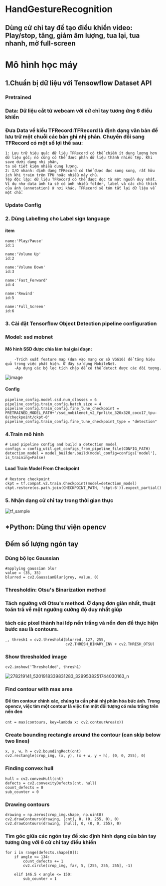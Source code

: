 # HandGestureRecognition
## Dùng cử chỉ tay để tạo điều khiển video: Play/stop, tăng, giảm âm lượng, tua lại, tua nhanh, mở full-screen
# Mô hình học máy
## 1.Chuẩn bị dữ liệu với Tensowflow Dataset API
### Pretrained
### Data: Dữ liệu cắt từ webcam với cử chỉ tay tương ứng 6 điều khiển
### Đưa Data về kiểu TFRecord:TFRecord là định dạng văn bản để lưu trữ một chuỗi các bản ghi nhị phân. Chuyển đổi sang TFRecord có một số lợi thế sau:

    1: Lưu trữ hiệu quả: dữ liệu TFRecord có thể chiếm ít dung lượng hơn dữ liệu gốc; nó cũng có thể được phân dữ liệu thành nhiều tệp. Khi save dưới dạng nhị phân, 
    ta sẽ tiết kiệm nhiều dung lượng.
    2: I/O nhanh: định dạng TFRecord có thể được đọc song song, rất hữu ích khi train trên TPU hoặc nhiều máy chủ.
    Tệp độc lập: dữ liệu TFRecord có thể được đọc từ một nguồn duy nhất. Ví dụ như data ảnh ta sẽ có ảnh nhiều folder, label và các chú thích của ảnh (annotation) ở nơi khác. TFRecord sẽ tóm tắt lại dữ liệu về một chỗ.
### Update Config
### 2. Dùng LabelImg cho Label sign language 
#### item
	name:'Play/Pause'
	id:1

	name:'Volume Up'
	id:2

    name:'Volume Down'
	id:3

	name:'Fast_Forward'
	id:4

	name:'Rewind'
	id:5

	name:'Full_Screen'
	id:6
### 3. Cài đặt Tensorflow Object Detection pipeline configuration
### Model: ssd mobnet
#### Mô hình SSD được chia làm hai giai đoạn:
        -Trích xuất feature map (dựa vào mạng cơ sở VGG16) để tăng hiệu quả trong việc phát hiện. Ở đây sử dụng MobileNet.
        -Áp dụng các bộ lọc tích chập để có thể detect được các đối tượng.
![image](https://user-images.githubusercontent.com/94554407/175428471-bbde23aa-754c-45a3-8105-0de0a221910e.png)

#### Config
    pipeline_config.model.ssd.num_classes = 6
    pipeline_config.train_config.batch_size = 4
    pipeline_config.train_config.fine_tune_checkpoint = PRETRAINED_MODEL_PATH+'/ssd_mobilenet_v2_fpnlite_320x320_coco17_tpu-8/checkpoint/ckpt-0'
    pipeline_config.train_config.fine_tune_checkpoint_type = "detection"
### 4.Train mô hình
    # Load pipeline config and build a detection model
    configs = config_util.get_configs_from_pipeline_file(CONFIG_PATH)
    detection_model = model_builder.build(model_config=configs['model'], is_training=False)
#### Load Train Model From Checkpoint
    # Restore checkpoint
    ckpt = tf.compat.v2.train.Checkpoint(model=detection_model) 
    ckpt.restore(os.path.join(CHECKPOINT_PATH, 'ckpt-6')).expect_partial()
### 5. Nhận dạng cử chỉ tay trong thời gian thực

![tf_sample](https://user-images.githubusercontent.com/94554407/174918088-4792b937-a4a4-4e6d-b3fc-de94467593d0.png)

## *Python: Dùng thư viện opencv
## Đếm số lượng ngón tay
### Dùng bộ lọc Gaussian
    #applying gaussian blur
    value = (35, 35)
    blurred = cv2.GaussianBlur(grey, value, 0)
### Thresholdin: Otsu's Binarization method
### Tách ngưỡng với Otsu's method. Ở dạng đơn giản nhất, thuật toán trả về một ngưỡng cường độ duy nhất giúp 
### tách các pixel thành hai lớp nền trắng và nền đen để thực hiện bước sau là contours.
    _, thresh1 = cv2.threshold(blurred, 127, 255,
                               cv2.THRESH_BINARY_INV + cv2.THRESH_OTSU)
### Show thresholded image
    cv2.imshow('Thresholded', thresh1)

![278219141_5201918339831283_3299538251744030163_n](https://user-images.githubusercontent.com/94554407/163492275-bdc46d69-cdac-45ab-ad03-794969a104b9.jpg)


### Find contour with max area
#### Để tìm contour chính xác, chúng ta cần phải nhị phân hóa bức ảnh. Trong opencv, việc tìm một contour là việc tìm một đối tượng có màu trắng trên nền đen

    cnt = max(contours, key=lambda x: cv2.contourArea(x))

### Create bounding rectangle around the contour (can skip below two lines)
    x, y, w, h = cv2.boundingRect(cnt)
    cv2.rectangle(crop_img, (x, y), (x + w, y + h), (0, 0, 255), 0)

### Finding convex hull
    hull = cv2.convexHull(cnt)
    defects = cv2.convexityDefects(cnt, hull)
    count_defects = 0
    sub_counter = 0
### Drawing contours
    drawing = np.zeros(crop_img.shape, np.uint8)
    cv2.drawContours(drawing, [cnt], 0, (0, 255, 0), 0)
    cv2.drawContours(drawing, [hull], 0, (0, 0, 255), 0)
### Tìm góc giữa các ngón tay để xác định hình dạng của bàn tay tương ứng với 6 cử chỉ tay điều khiển
    for i in range(defects.shape[0]):
        if angle <= 134:
            count_defects += 1
            cv2.circle(crop_img, far, 5, [255, 255, 255], -1)

        elif 146.5 < angle <= 150:
            sub_counter = 1
